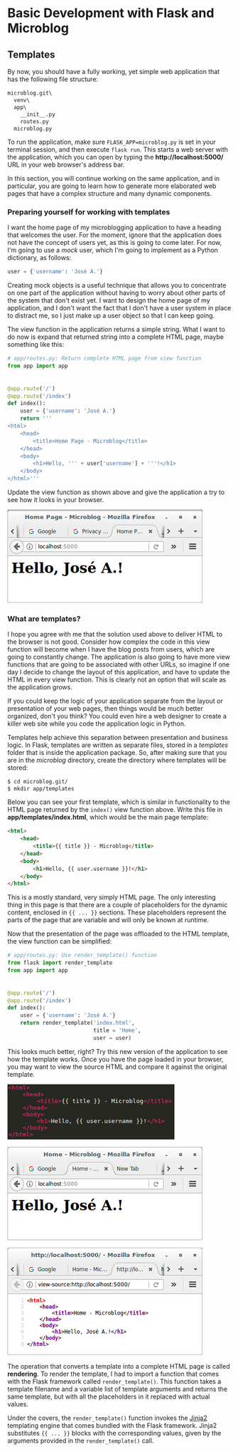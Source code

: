# Basic Development with Flask and Microblog

## Templates

By now, you should have a fully working, yet simple web application that 
has the following file structure:

```
microblog.git\
  venv\
  app\
    __init__.py
    routes.py
  microblog.py
```

To run the application, make sure `FLASK_APP=microblog.py` is set in 
your terminal session, and then execute `flask run`. This starts a web 
server with the application, which you can open by typing 
the **http://localhost:5000/** URL in your web browser's address bar.

In this section, you will continue working on the same application, and 
in particular, you are going to learn how to generate more elaborated 
web pages that have a complex structure and many dynamic components.

### Preparing yourself for working with templates

I want the home page of my microblogging application to have a heading 
that welcomes the user. For the moment, ignore that the application does 
not have the concept of users yet, as this is going to come later. For 
now, I'm going to use a *mock* user, which I'm going to implement as a 
Python dictionary, as follows:

```python
user = {'username': 'José A.'}
```

Creating mock objects is a useful technique that allows you to 
concentrate on one part of the application without having to worry about 
other parts of the system that don't exist yet. I want to design the 
home page of my application, and I don't want the fact that I don't have 
a user system in place to distract me, so I just make up a user object 
so that I can keep going.

The view function in the application returns a simple string. What I 
want to do now is expand that returned string into a complete HTML page, 
maybe something like this:

```python
# app/routes.py: Return complete HTML page from view function
from app import app


@app.route('/')
@app.route('/index')
def index():
    user = {'username': 'José A.'}
    return '''
<html>
    <head>
        <title>Home Page - Microblog</title>
    </head>
    <body>
        <h1>Hello, ''' + user['username'] + '''!</h1>
    </body>
</html>'''
```

Update the view function as shown above and give the application a try 
to see how it looks in your browser.

![img](01-templates-a.png)

### What are templates?

I hope you agree with me that the solution used above to deliver HTML to 
the browser is not good. Consider how complex the code in this view 
function will become when I have the blog posts from users, which are 
going to constantly change. The application is also going to have more 
view functions that are going to be associated with other URLs, so 
imagine if one day I decide to change the layout of this application, 
and have to update the HTML in every view function. This is clearly not 
an option that will scale as the application grows.

If you could keep the logic of your application separate from the layout 
or presentation of your web pages, then things would be much better 
organized, don't you think? You could even hire a web designer to create 
a killer web site while you code the application logic in Python.

Templates help achieve this separation between presentation and business 
logic. In Flask, templates are written as separate files, stored in 
a *templates* folder that is inside the application package. So, after 
making sure that you are in the *microblog* directory, create the 
directory where templates will be stored:

```
$ cd microblog.git/
$ mkdir app/templates
```

Below you can see your first template, which is similar in functionality 
to the HTML page returned by the `index()` view function above. Write 
this file in **app/templates/index.html**, which would be the main page 
template:

```html
<html>
    <head>
        <title>{{ title }} - Microblog</title>
    </head>
    <body>
        <h1>Hello, {{ user.username }}!</h1>
    </body>
</html>
```

This is a mostly standard, very simply HTML page. The only interesting 
thing in this page is that there are a couple of placeholders for the 
dynamic content, enclosed in `{{ ... }}` sections. These placeholders 
represent the parts of the page that are variable and will only be known 
at runtime.

Now that the presentation of the page was offloaded to the HTML 
template, the view function can be simplified:

```python
# app/routes.py: Use render_template() function
from flask import render_template
from app import app


@app.route('/')
@app.route('/index')
def index():
    user = {'username': 'José A.'}
    return render_template('index.html', 
                           title = 'Home', 
                           user = user)
```

This looks much better, right? Try this new version of the application 
to see how the template works. Once you have the page loaded in your 
browser, you may want to view the source HTML and compare it against the 
original template.

![img](01-templates-b.png)

![img](01-templates-c.png)

![img](01-templates-d.png)

The operation that converts a template into a complete HTML page is 
called **rendering**. To render the template, I had to import a function 
that comes with the Flask framework called `render_template()`. This 
function takes a template filename and a variable list of template 
arguments and returns the same template, but with all the placeholders 
in it replaced with actual values.

Under the covers, the `render_template()` function invokes 
the [Jinja2](http://jinja.pocoo.org) templating engine that comes 
bundled with the Flask framework. Jinja2 substitutes `{{ ... }}` blocks 
with the corresponding values, given by the arguments provided in 
the `render_template()` call.
